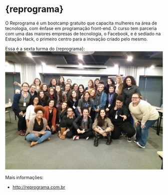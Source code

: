 # {reprograma}

O Reprograma é um bootcamp gratuito que capacita mulheres na área de tecnologia, com ênfase em programação front-end. O curso tem parceria com uma das maiores empresas de tecnologia, o Facebook, e é sediado na Estação Hack, o primeiro centro para a inovação criado pelo mesmo.  

Essa é a sexta turma do {reprograma}:
![Reprograma](https://github.com/thayllachristine/reprograma/blob/master/reprograma-6turma.jpg?raw=true)

Mais informações:
* http://reprograma.com.br